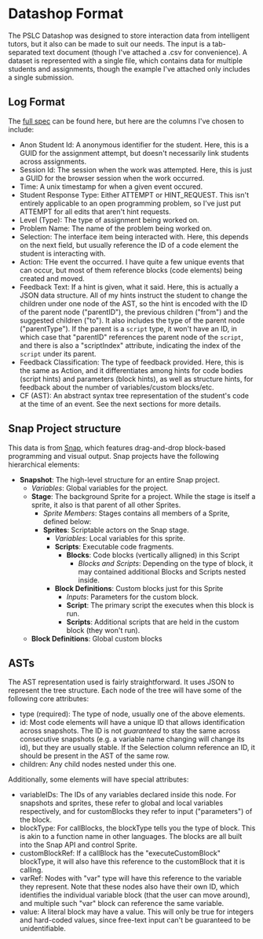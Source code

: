 # Datashop Format

The PSLC Datashop was designed to store interaction data from intelligent tutors, but it also can be made to suit our needs. The input is a tab-separated text document (though I've attached a .csv for convenience). A dataset is represented with a single file, which contains data for multiple students and assignments, though the example I've attached only includes a single submission.

## Log Format
The [full spec](https://pslcdatashop.web.cmu.edu/help?page=importFormatTd) can be found here, but here are the columns I've chosen to include:

* Anon Student Id: A anonymous identifier for the student. Here, this is a GUID for the assignment attempt, but doesn't necessarily link students across assignments.
* Session Id: The session when the work was attempted. Here, this is just a GUID for the browser session when the work occurred.
* Time: A unix timestamp for when a given event occured.
* Student Response Type: Either ATTEMPT or HINT_REQUEST. This isn't entirely applicable to an open programming problem, so I've just put ATTEMPT for all edits that aren't hint requests.
* Level (Type): The type of assignment being worked on.
* Problem Name: The name of the problem being worked on.
* Selection: The interface item being interacted with. Here, this depends on the next field, but usually reference the ID of a code element the student is interacting with.
* Action: THe event the occurred. I have quite a few unique events that can occur, but most of them reference blocks (code elements) being created and moved.
* Feedback Text: If a hint is given, what it said. Here, this is actually a JSON data structure. All of my hints instruct the student to change the children under one node of the AST, so the hint is encoded with the ID of the parent node ("parentID"), the previous children ("from") and the suggested children ("to"). It also includes the type of the parent node ("parentType"). If the parent is a `script` type, it won't have an ID, in which case that "parentID" references the parent node of the `script`, and there is also a "scriptIndex" attribute, indicating the index of the `script` under its parent.
* Feedback Classification: The type of feedback provided. Here, this is the same as Action, and it differentiates among hints for code bodies (script hints) and parameters (block hints), as well as structure hints, for feedback about the number of variables/custom blocks/etc.
* CF (AST): An abstract syntax tree representation of the student's code at the time of an event. See the next sections for more details.

## Snap Project structure

This data is from [Snap](http://snap.berkeley.edu/), which features drag-and-drop block-based programming and visual output. Snap projects have the following hierarchical elements:

* **Snapshot**: The high-level structure for an entire Snap project.
  * *Variables*: Global variables for the project.
  * **Stage**: The background Sprite for a project. While the stage is itself a sprite, it also is that parent of all other Sprites.
    * *Sprite Members*: Stages contains all members of a Sprite, defined below:
    * **Sprites**: Scriptable actors on the Snap stage.
      * *Variables*: Local variables for this sprite.
      * **Scripts**: Executable code fragments.
        * **Blocks**: Code blocks (vertically alligned) in this Script
          * *Blocks and Scripts*: Depending on the type of block, it may contained additional Blocks and Scripts nested inside.
      * **Block Definitions**: Custom blocks just for this Sprite
        * *Inputs*: Parameters for the custom block.
        * **Script**: The primary script the executes when this block is run.
        * **Scripts**: Additional scripts that are held in the custom block (they won't run).
  * **Block Definitions**: Global custom blocks

## ASTs

The AST representation used is fairly straightforward. It uses JSON to represent the tree structure. Each node of the tree will have some of the following core attributes:

* type (required): The type of node, usually one of the above elements.
* id: Most code elements will have a unique ID that allows identification across snapshots. The ID is not *guaranteed* to stay the same across consecutive snapshots (e.g. a variable name changing will change its id), but they are usually stable. If the Selection column reference an ID, it should be present in the AST of the same row.
* children: Any child nodes nested under this one.

Additionally, some elements will have special attributes:

* variableIDs: The IDs of any variables declared inside this node. For snapshots and sprites, these refer to global and local variables respectively, and for customBlocks they refer to input ("parameters") of the block.
* blockType: For callBlocks, the blockType tells you the type of block. This is akin to a function name in other languages. The blocks are all built into the Snap API and control Sprite.
* customBlockRef: If a callBlock has the "executeCustomBlock" blockType, it will also have this reference to the customBlock that it is calling.
* varRef: Nodes with "var" type will have this reference to the variable they represent. Note that these nodes also have their own ID, which identifies the individual variable block (that the user can move around), and multiple such "var" block can reference the same variable.
* value: A literal block may have a value. This will only be true for integers and hard-coded values, since free-text input can't be guaranteed to be unidentifiable.

